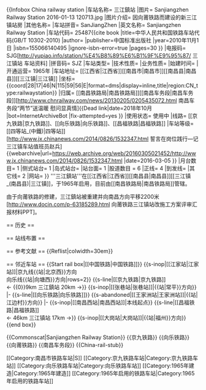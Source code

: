 {{Infobox China railway station
|车站名称= 三江鎮站
|图片= Sanjiangzhen Railway Station 2016-01-13 120713.jpg
|图片介绍= 因向莆铁路而建设的新三江镇站房
|其他名称= 
|车站拼音= SanJiangZhen
|英文名称= Sanjiangzhen Railway Station
|车站代码= 25487<ref>{{cite book |title=中华人民共和国铁路车站代码(GB/T 10302-2010)  |author= |publisher=中国标准出版社 |year=2010年11月1日 |isbn=155066140495 |ignore-isbn-error=true |pages=30 }}</ref>
|电报码= SJG<ref>[http://yupiao.info/station/%E4%B8%89%E6%B1%9F%E9%95%87/ 三江镇站 车站资料]</ref>
|拼音码= SJZ
|车站类型= 
|技术性质= 
|业务性质= 
|始建时间= 
|开通运营= 1965年
|车站地址= [[江西省|江西省]][[南昌市|南昌市]][[南昌县|南昌县]][[三江镇|三江镇]]
|坐标= {{coord|28|17|46|N|115|59|56|E|format=dms|display=inline,title|region:CN_type:railwaystation}}
|归属= [[南昌铁路局|南昌铁路局]][[南昌车务段|南昌车务段]]<ref>[http://www.chnrailway.com/news/20130205/0205435072.html 南昌车务段“两节”送温暖 慰问显真情]{{Dead link|date=2018年10月 |bot=InternetArchiveBot |fix-attempted=yes }}</ref>
|使用状态= 使用中
|线路= [[京九铁路|京九铁路]]、[[向乐铁路|向乐铁路]]、[[昌福铁路|昌福铁路]]
|车站等级= [[四等站_(中鐵)|四等站]]<ref>[http://www.jx.chinanews.com/2014/0826/1532347.html 誓言在岗位践行—记三江镇车站值班员赵兵] {{webarchive|url=https://web.archive.org/web/20160305021452/http://www.jx.chinanews.com/2014/0826/1532347.html |date=2016-03-05 }}</ref>
|月台数目= 1
|侧式站台= 1
|岛式站台=
|站台面= 1
|股道数目 = 6
|正线= 4
|到发线= 
|其它线= 2
|网站=
 }}
'''三江鎮站'''在[[江西省|江西省]][[南昌县|南昌县]][[三江镇_(南昌县)|三江镇]]，于1965年启用，目前由[[南昌铁路局|南昌铁路局]]管辖。

由于向莆铁路的修建，三江鎮站被重建并向南昌方向平移2200米<ref>[http://www.docin.com/p-63185289.html 向莆铁路三江镇站改施工方案评审汇报材料PPT]</ref>。

== 历史 ==

== 站线布置 ==

== 参考文献 ==
{{Reflist|colwidth=30em}}

== 邻近车站 ==
{{Start rail box|[[中国铁路|中国铁路]]}} 
{{s-inop|[[江家站|江家站]]|京九线{{站|北京西}}方向<br />向乐线{{站|向塘西}}方向|rows=2}}
{{s-line|[[京九铁路|京九铁路]]<br />← {{0}}9km 三江鎮站 20km →}}
{{s-inop|[[张巷站|张巷站]]|{{站|常平}}方向}}
|-
{{s-line|[[向乐铁路|向乐铁路]]}}
{{s-abandoned|[[王家洲站|王家洲站]]|{{站|江边村}}方向}}
|-
{{s-inop|[[南昌西站|南昌西站]]|本线起点}}
{{s-line|[[昌福铁路|昌福铁路]]<br />← 46km 三江镇站 17km →}}
{{s-inop|[[大岗站|大岗站]]|{{站|福州}}方向}}
{{end box}}

{{Commonscat|Sanjiangzhen Railway Station}}
{{京九铁路}}
{{向乐铁路}}
{{向莆铁路}}
{{南昌车务段}}
{{China-rail-stub}}

[[Category:南昌市铁路车站|S]]
[[Category:京九铁路车站|Category:京九铁路车站]]
[[Category:向乐铁路车站|Category:向乐铁路车站]]
[[Category:1965年建造|Category:1965年建造]]
[[Category:1965年启用的铁路车站|Category:1965年启用的铁路车站]]